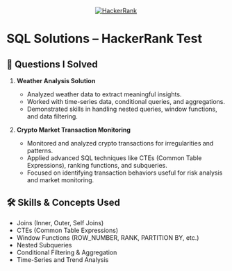 <p align="center">
  <a href="https://www.hackerrank.com/Ashwin7mak">
    <img alt="HackerRank" src="https://raw.githubusercontent.com/Ashwin7mak/HackerRank/master/hacker-rank-logo.png">
  </a>
</p>


# SQL Solutions – HackerRank Test

## 📌 Questions I Solved 

1. **Weather Analysis Solution**

   * Analyzed weather data to extract meaningful insights.
   * Worked with time-series data, conditional queries, and aggregations.
   * Demonstrated skills in handling nested queries, window functions, and data filtering.

2. **Crypto Market Transaction Monitoring**

   * Monitored and analyzed crypto transactions for irregularities and patterns.
   * Applied advanced SQL techniques like CTEs (Common Table Expressions), ranking functions, and subqueries.
   * Focused on identifying transaction behaviors useful for risk analysis and market monitoring.

## 🛠️ Skills & Concepts Used

* Joins (Inner, Outer, Self Joins)
* CTEs (Common Table Expressions)
* Window Functions (ROW\_NUMBER, RANK, PARTITION BY, etc.)
* Nested Subqueries
* Conditional Filtering & Aggregation
* Time-Series and Trend Analysis
